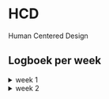 # HCD
Human Centered Design 

## Logboek per week

<details>
  <summary>week 1</summary>
  
  ## Wat heb ik gedaan?
Deze week hebben we ons vooral bezig gehouden met oriënteren. Het is de bedoeling dat we iets gaan maken voor iemand met een beperking. De klas is verdeeld in groepjes en ieder groepje werd aan een ander persoon gekoppeld. In totaal waren er 3 groepjes en 3 personen. Ik ben ingedeeld bij het groepje van Marie. Marie is docent bij CMD en ze werkt als ontwerper bij Unc Inc. Marie wil graag naar podcasts luisteren en daar net zoveel details in horen als mensen die kunnen horen. En ze wil graag dat ze geluid in films net zo kan ervaren als mensen die wel geluid horen. (dit stukje over Marie heb ik overigens rechtstreeks van DLO gehaald, maar we hebben haar natuurlijk ook gesproken) We zouden de kans krijgen om haar te interviewen. Met de informatie over Marie van DLO bij de hand hebben we een aantal vragen bedacht om aan Marie te vragen. Hieronder de informatie die we hebben vergaard. (de vragen stonden op 1 blaadje, en die heeft iemand anders meegenomen) Gelukkig zijn de antwoorden het belangrijkste. :)

Marie is doof geboren. Ze weten niet waarom en hoe dit is gebeurd.
Ze luisterd niet echt podcasts, omdat ze niet toegankelijk zijn. Hierdoor zit het niet in haar systeem om die manier te zoeken naar informatie. (als in informatie zoeken doo rmiddel van het luisteren naar podcasts). Films en series vind ze daaraantegen wel heel leuk! Ze houd van sc-fi, kook programma's (ze is dol op koken en eten) en Engelse tv series. Ze noemt een aantal dingen: 3 body problem, thrillers, misdaadseries, the Bear, the Menu en Rupauls's drag race.

Ze kijkt films vaak op de tv en met apps op de telefoon met ondertiteling en closed captions. Closed captions vind ze altijd fijn. Een tip die ze aan ons gaf was om de Chestnut man te kijken zonder geluid met normale ondertiteling en daarna met closed captions.

dingen die beter kunnen volgens Marie:
- Bij high on the Hog op Netlfix heeft een man een brok in zijn keel, maar hier is niks van te merken in de closed captions of op andere manieren duidelijk gemaakt.
- Ondertiteling is heel plat, geluid is niet zo, denk maar aan de toon waarop iets gezegd wordt bijvoorbeeld.
- Context en gewicht maakt heel erg uit.
- Door elkaar pratende mensen komen niet echt aan bod in de ondertiteling.
- Mensen hebben verschillende maniereen van praten en nuances.
- Persoonlijkheid van mensen komt vaak niet terug in closed captions.
- er moet wel consistentie zijn, maar er mag zeker gespeeld worden met kleur, spacing etc.

Emoties gerelateerd aan muziek kent Marie niet. Spannende muziek zegt haar bijvoorbeeld helemaal niks. Wat maakt het spannend dan? Voor Marie worden dingen spannender door bepaalde shots, gebruik van licht, bloed, visuele dingen. Ze raad nogmaals aan om de eerste 5 minuten van de chestnut man te kijken.

Trillingen zouden misschien kunnen helpen. Marie heeft ooit de terminator gezien in de bioschoop waar het geluid heel hard stond. De trillingen maakten het voor haar wel interessanter en spannender. 

Marie zou het fijn vinden om te weten waar geluid vandaan komt. Er gebeurd vaak van alles buiten het scherm om, maar dit krijgt ze niet mee. Misschien kan je de tekst die gelezem wordt interessanter maken..

Marie heeft twee verschillende kijkstijlen.
- Rustig met pauzes terwijl ze in de tussentijd appt.
- heel snel (zoals met youtube bijvoorbeeld)

De dodo gaat creatief om met geluid verteld Marie. Animaties die afbeelden hoe het geluid van dieren klintk vind ze erg leuk. Geluid naabootsen voor iemand die geluid niet kent is heel moeilijk. 

Ze had een keer een moment dat ze opeens doorhad hoeveel invloed muziek heeft op mensen tijdens een begrafenis. Toen begon iedereen op hetzelfde moment te huilen en begreep Marie niet waarom. Pas later hoorde ze dat dat kwam door de muziek.

Als laatste verteld Marie dat we alles uit de kast mogen gooien!

De dagen erna heb ik alleen een beetje nagedacht over wat ik wilde doen, maar had ik nog niet echt een concreet idee. Ik wilde iets doen met geluid dat buiten beeld is en hier een visualisatie bij maken. Ik dacht ook na over hoe muziek en geluid gevisualiseerd werd in de oude audio speler van windows waar ik als kind veel naar heb gekeken. Ik wilde ook kijken of ik iets met het font kon doen op basis van de emoties. Hieronder een eerste schets en aantekeningen.

![schets1](/screenshots/schets1.jpg)
</details>

<details>
  <summary>week 2</summary>

  
  </details>

